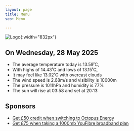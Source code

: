 ```yaml
---
layout: page
title: Menu
seo: Menu

---
```


![Logo](/images/logo.jpg){:width="832px"}

<!-- weather_marker starts -->
## On Wednesday, 28 May 2025

- The average temperature today is 13.59˚C,
- With highs of 14.43˚C and lows of 13.15˚C,
- It may feel like 13.02˚C with overcast clouds
- The wind speed is 2.68m/s and visibility is 10000m
- The pressure is 1011hPa and humidity is 77%
- The sun will rise at 03:58 and set at 20:13

<!-- weather_marker ends -->

## Sponsors

- [Get £50 credit when switching to Octopus Energy](https://bit.ly/3oD1nnS)
- [Get £75 when taking a 1000mb YouFibre broadband plan](https://aklam.io/91zWhU?)
